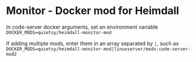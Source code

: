 # Monitor - Docker mod for Heimdall

In code-server docker arguments, set an environment variable `DOCKER_MODS=quietsy/heimdall-monitor-mod`

If adding multiple mods, enter them in an array separated by `|`, such as `DOCKER_MODS=quietsy/heimdall-monitor-mod|linuxserver/mods:code-server-mod2`